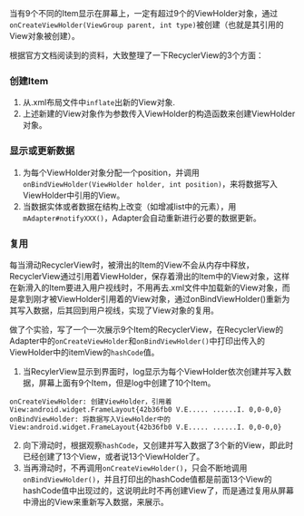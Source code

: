 
当有9个不同的Item显示在屏幕上，一定有超过9个的ViewHolder对象，通过`onCreateViewHolder(ViewGroup parent, int type)`被创建（也就是其引用的View对象被创建）。

根据官方文档阅读到的资料，大致整理了一下RecyclerView的3个方面：
### 创建Item
1. 从.xml布局文件中`inflate`出新的View对象.
2. 上述新建的View对象作为参数传入ViewHolder的构造函数来创建ViewHolder对象。

### 显示或更新数据
1. 为每个ViewHolder对象分配一个position，并调用`onBindViewHolder(ViewHolder holder, int position)`，来将数据写入ViewHolder中引用的View。
2. 当数据实体或者数据在结构上改变（如增减list中的元素），用`mAdapter#notifyXXX()`，Adapter会自动重新进行必要的数据更新。

### 复用
每当滑动RecyclerView时，被滑出的Item的View不会从内存中释放，RecyclerView通过引用着ViewHolder，保存着滑出的Item中的View对象，这样在新滑入的Item要进入用户视线时，不用再去.xml文件中加载新的View对象，而是拿到刚才被ViewHolder引用着的View对象，通过onBindViewHolder()重新为其写入数据，后其回到用户视线，实现了View对象的复用。


做了个实验，写了一个一次展示9个Item的RecyclerView，在RecyclerView的Adapter中的`onCreateViewHolder`和`onBindViewHolder()`中打印出传入的ViewHolder中的itemView的`hashCode`值。
1. 当RecylerView显示到界面时，log显示为每个ViewHolder依次创建并写入数据，屏幕上面有9个Item，但是log中创建了10个Item。
```
onCreateViewHolder: 创建ViewHolder，引用着View:android.widget.FrameLayout{42b36fb0 V.E..... ......I. 0,0-0,0}
onBindViewHolder: 将数据写入ViewHolder中的View:android.widget.FrameLayout{42b36fb0 V.E..... ......I. 0,0-0,0}
```
2. 向下滑动时，根据观察`hashCode`，又创建并写入数据了3个新的View，即此时已经创建了13个View，或者说13个ViewHolder了。
3. 当再滑动时，不再调用`onCreateViewHolder()`，只会不断地调用`onBindViewHolder()`，并且打印出的hashCode值都是前面13个View的hashCode值中出现过的，这说明此时不再创建View了，而是通过复用从屏幕中滑出的View来重新写入数据，来展示。

